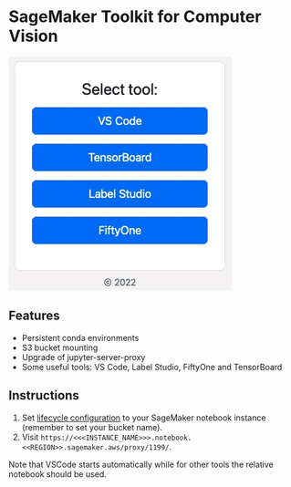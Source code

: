 # SageMaker Toolkit for Computer Vision

![alt splash](_data/splash.jpeg)

## Features

- Persistent conda environments
- S3 bucket mounting
- Upgrade of jupyter-server-proxy
- Some useful tools: VS Code, Label Studio, FiftyOne and TensorBoard


## Instructions

1. Set [lifecycle configuration](/lifecycle_sm.bash) to your SageMaker notebook instance (remember to set your bucket name).
2. Visit ```https://<<<INSTANCE_NAME>>>.notebook.<<REGION>>.sagemaker.aws/proxy/1199/```.

Note that VSCode starts automatically while for other tools the relative notebook should be used.
